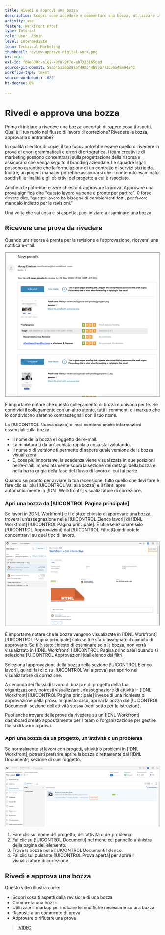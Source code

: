 ```yaml
---
title: Rivedi e approva una bozza
description: Scopri come accedere e commentare una bozza, utilizzare il markup per indicare le modifiche necessarie, rispondere ai commenti della bozza e prendere una decisione su una bozza in [!DNL Workfront].
activity: use
feature: Workfront Proof
type: Tutorial
role: User, Admin
level: Intermediate
team: Technical Marketing
thumbnail: review-approve-digital-work.png
kt: 8841
exl-id: fd6e008c-a162-49fa-9f7e-ab7333165dad
source-git-commit: 58a545120b29a5f492344b89b77235e548e94241
workflow-type: tm+mt
source-wordcount: '683'
ht-degree: 0%

---
```


# Rivedi e approva una bozza

Prima di iniziare a rivedere una bozza, accertati di sapere cosa ti aspetti. Qual è il tuo ruolo nel flusso di lavoro di correzione? Rivedere la bozza, approvarla o entrambe?

In qualità di editor di copie, il tuo focus potrebbe essere quello di rivedere la prova di errori grammaticali e errori di ortografica. I team creativi e di marketing possono concentrarsi sulla progettazione della risorsa e assicurarsi che venga seguito il branding aziendale. Le squadre legali possono garantire che la formulazione di un contratto di servizi sia rigida. Inoltre, un project manager potrebbe assicurarsi che il contenuto esaminato soddisfi le finalità e gli obiettivi del progetto a cui è associato.

Anche a te potrebbe essere chiesto di approvare la prova. Approvare una prova significa dire &quot;questo lavoro va bene e pronto per partire&quot;. O forse dovete dire, &quot;questo lavoro ha bisogno di cambiamenti fatti, per favore mandalo indietro per le revisioni.&quot;

Una volta che sai cosa ci si aspetta, puoi iniziare a esaminare una bozza.

## Ricevere una prova da rivedere

Quando una risorsa è pronta per la revisione e l’approvazione, riceverai una notifica e-mail.

![Immagine di un nuovo messaggio e-mail di bozza che richiede la revisione e l’approvazione di due bozze in [!DNL  Workfront].](assets/new-proof-emails.png)

È importante notare che questo collegamento di bozza è univoco per te. Se condividi il collegamento con un altro utente, tutti i commenti e i markup che lo condividono saranno contrassegnati con il tuo nome.

La [!UICONTROL Nuova bozza] e-mail contiene anche informazioni essenziali sulla bozza:

* Il nome della bozza è l’oggetto dell’e-mail.
* La miniatura ti dà un’occhiata rapida a cosa stai valutando.
* Il numero di versione ti permette di sapere quale versione della bozza visualizzerai.
* E, cosa più importante, la scadenza viene visualizzata in due posizioni nell’e-mail: immediatamente sopra la sezione dei dettagli della bozza e nella barra grigia della fase del flusso di lavoro di cui fai parte.

Quando sei pronto per avviare la tua recensione, tutto quello che devi fare è fare clic sul blu [!UICONTROL Vai alla bozza] e il file si apre automaticamente in [!DNL Workfront’s] visualizzatore di correzione.

### Apri una bozza da [!UICONTROL Pagina principale]

Se lavori in [!DNL Workfront] e ti è stato chiesto di approvare una bozza, troverai un&#39;assegnazione nella [!UICONTROL Elenco lavori] di [!DNL Workfront] [!UICONTROL Pagina principale]. È utile selezionare solo [!UICONTROL Approvazioni] dal [!UICONTROL Filtro]Quindi potete concentrarvi su quel tipo di lavoro.

![Immagine di [!DNL Workfront] [!UICONTROL Pagina principale] con [!UICONTROL Approvazioni] filtro attivato e una bozza selezionata dall’elenco.](assets/open-proof-from-home.png)

È importante notare che le bozze vengono visualizzate in [!DNL Workfront] [!UICONTROL Pagina principale] solo se ti è stato assegnato il compito di approvarlo. Se ti è stato chiesto di esaminare solo la bozza, non verrà visualizzato in [!DNL Workfront] [!UICONTROL Pagina principale] quando si seleziona [!UICONTROL Approvazioni ]dall’elenco dei filtri.

Seleziona l’approvazione della bozza nella sezione [!UICONTROL Elenco lavori], quindi fai clic su [!UICONTROL Vai a prova] per aprirlo nel visualizzatore di correzione.

A seconda dei flussi di lavoro di bozza e di progetto della tua organizzazione, potresti visualizzare un’assegnazione di attività in [!DNL Workfront] [!UICONTROL Pagina principale] invece di una richiesta di approvazione della prova. In questo caso, aprirai la bozza dal [!UICONTROL Documenti] sezione dell&#39;attività stessa (vedi sotto per le istruzioni).

Puoi anche trovare delle prove da rivedere su un [!DNL Workfront] dashboard creato appositamente per il team o l’organizzazione per gestire flussi di lavoro a prova.

### Apri una bozza da un progetto, un&#39;attività o un problema

Se normalmente si lavora con progetti, attività o problemi in [!DNL Workfront], potresti preferire aprire la bozza direttamente dal [!DNL Documents] sezione di quell&#39;oggetto.

![Un&#39;immagine del [!UICONTROL Documenti] sezione trovata in un [!DNL  Workfront] con [!UICONTROL Prova aperta ]link evidenziato.](assets/open-proof-from-documents.png)

1. Fare clic sul nome del progetto, dell&#39;attività o del problema.
2. Fai clic su [!UICONTROL Documenti] nel menu del pannello a sinistra della pagina dell’elemento.
3. Trova la bozza nella [!UICONTROL Documenti] elenco.
4. Fai clic sul pulsante [!UICONTROL Prova aperta] per aprire il visualizzatore di correzione.

## Rivedi e approva una bozza

Questo video illustra come:

* Scopri cosa ti aspetti dalla revisione di una bozza
* Commenta una bozza
* Utilizzare il markup per indicare le modifiche necessarie su una bozza
* Risposta a un commento di prova
* Approvare o rifiutare una prova

>[!VIDEO](https://video.tv.adobe.com/v/335141/?quality=12)

<!--
#### Learn more
* Create and manage proof comments
* Make decisions on a proof
* Review a static proof
* Tag users to share a proof
* Notifications for proof comments and decisions
-->

<!--
#### Guides
* Reviewing proofs in [!DNL Workfront]
* -->
